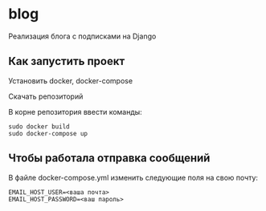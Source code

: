 # blog
Реализация блога с подписками на Django




## Как запустить проект

  
  Установить docker, docker-compose
  
  
  Скачать репозиторий


  В корне репозитория ввести команды:
      
      
    sudo docker build
    sudo docker-compose up

  


## Чтобы работала отправка сообщений


В файле docker-compose.yml изменить следующие поля на свою почту:
  
  
    EMAIL_HOST_USER=<ваша почта>
    EMAIL_HOST_PASSWORD=<ваш пароль>
